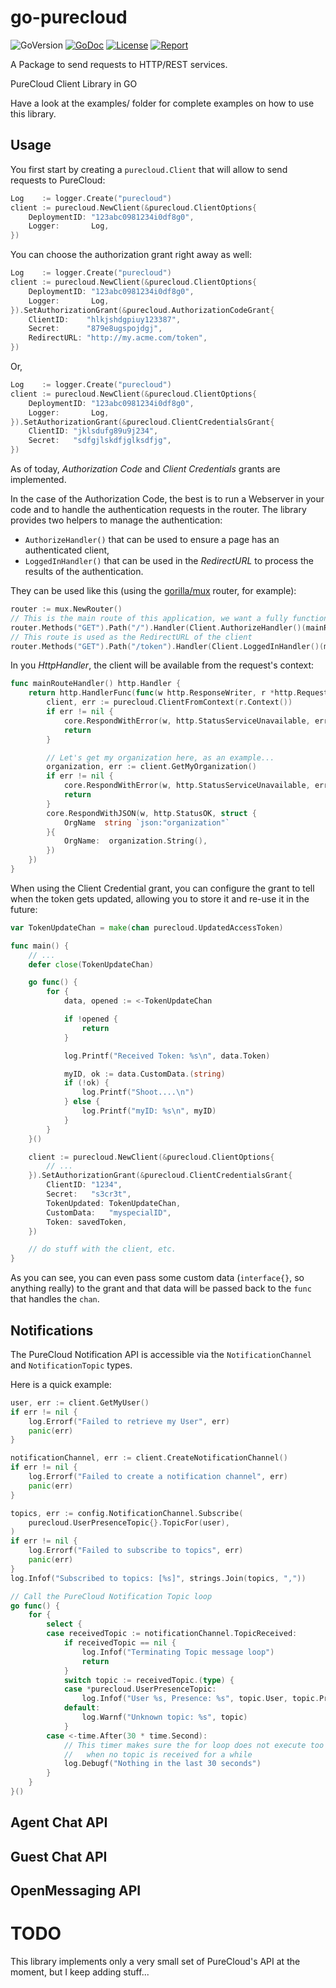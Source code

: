 # go-purecloud

![GoVersion](https://img.shields.io/github/go-mod/go-version/gildas/go-purecloud)
[![GoDoc](https://img.shields.io/badge/go.dev-reference-007d9c?logo=go&logoColor=white&style=flat-square)](https://pkg.go.dev/github.com/gildas/go-purecloud) 
[![License](https://img.shields.io/github/license/gildas/go-purecloud)](https://github.com/gildas/go-purecloud/blob/master/LICENSE) 
[![Report](https://goreportcard.com/badge/github.com/gildas/go-purecloud)](https://goreportcard.com/report/github.com/gildas/go-purecloud)  

A Package to send requests to HTTP/REST services.

PureCloud Client Library in GO

Have a look at the examples/ folder for complete examples on how to use this library.

## Usage

You first start by creating a `purecloud.Client` that will allow to send requests to PureCloud:  
```go
Log    := logger.Create("purecloud")
client := purecloud.NewClient(&purecloud.ClientOptions{
	DeploymentID: "123abc0981234i0df8g0",
	Logger:       Log,
})
```

You can choose the authorization grant right away as well:  
```go
Log    := logger.Create("purecloud")
client := purecloud.NewClient(&purecloud.ClientOptions{
	DeploymentID: "123abc0981234i0df8g0",
	Logger:       Log,
}).SetAuthorizationGrant(&purecloud.AuthorizationCodeGrant{
	ClientID:    "hlkjshdgpiuy123387",
	Secret:      "879e8ugspojdgj",
	RedirectURL: "http://my.acme.com/token",
})
```

Or,  
```go
Log    := logger.Create("purecloud")
client := purecloud.NewClient(&purecloud.ClientOptions{
	DeploymentID: "123abc0981234i0df8g0",
	Logger:       Log,
}).SetAuthorizationGrant(&purecloud.ClientCredentialsGrant{
	ClientID: "jklsdufg89u9j234",
	Secret:   "sdfgjlskdfjglksdfjg",
})
```

As of today, *Authorization Code* and *Client Credentials* grants are implemented.

In the case of the Authorization Code, the best is to run a Webserver in your code and to handle the authentication requests in the router. The library provides two helpers to manage the authentication:

- `AuthorizeHandler()` that can be used to ensure a page has an authenticated client,
- `LoggedInHandler()` that can be used in the *RedirectURL* to process the results of the authentication.

They can be used like this (using the [gorilla/mux](https://github.com/gorilla/mux) router, for example):  
```go
router := mux.NewRouter()
// This is the main route of this application, we want a fully functional purecloud.Client
router.Methods("GET").Path("/").Handler(Client.AuthorizeHandler()(mainRouteHandler()))
// This route is used as the RedirectURL of the client
router.Methods("GET").Path("/token").Handler(Client.LoggedInHandler()(myhandler()))
```

In you *HttpHandler*, the client will be available from the request's context:  
```go
func mainRouteHandler() http.Handler {
	return http.HandlerFunc(func(w http.ResponseWriter, r *http.Request) {
		client, err := purecloud.ClientFromContext(r.Context())
		if err != nil {
			core.RespondWithError(w, http.StatusServiceUnavailable, err)
			return
		}

		// Let's get my organization here, as an example...
		organization, err := client.GetMyOrganization()
		if err != nil {
			core.RespondWithError(w, http.StatusServiceUnavailable, err)
			return
		}
		core.RespondWithJSON(w, http.StatusOK, struct {
			OrgName  string `json:"organization"`
		}{
			OrgName:  organization.String(),
		})
	})
}
```

When using the Client Credential grant, you can configure the grant to tell when the token gets updated, allowing you to store it and re-use it in the future:  
```go
var TokenUpdateChan = make(chan purecloud.UpdatedAccessToken)

func main() {
	// ...
	defer close(TokenUpdateChan)

	go func() {
		for {
			data, opened := <-TokenUpdateChan

			if !opened {
				return
			}

			log.Printf("Received Token: %s\n", data.Token)

			myID, ok := data.CustomData.(string)
			if (!ok) {
				log.Printf("Shoot....\n")
			} else {
				log.Printf("myID: %s\n", myID)
			}
		}
	}()

	client := purecloud.NewClient(&purecloud.ClientOptions{
		// ...
	}).SetAuthorizationGrant(&purecloud.ClientCredentialsGrant{
		ClientID: "1234",
		Secret:   "s3cr3t",
		TokenUpdated: TokenUpdateChan,
		CustomData:   "myspecialID",
		Token: savedToken,
	})

	// do stuff with the client, etc.
}
```

As you can see, you can even pass some custom data (`interface{}`, so anything really) to the grant and that data will be passed back to the `func` that handles the `chan`.

## Notifications

The PureCloud Notification API is accessible via the `NotificationChannel` and `NotificationTopic` types.

Here is a quick example:  
```go
user, err := client.GetMyUser()
if err != nil {
	log.Errorf("Failed to retrieve my User", err)
	panic(err)
}

notificationChannel, err := client.CreateNotificationChannel()
if err != nil {
	log.Errorf("Failed to create a notification channel", err)
	panic(err)
}

topics, err := config.NotificationChannel.Subscribe(
	purecloud.UserPresenceTopic{}.TopicFor(user),
)
if err != nil {
	log.Errorf("Failed to subscribe to topics", err)
	panic(err)
}
log.Infof("Subscribed to topics: [%s]", strings.Join(topics, ","))

// Call the PureCloud Notification Topic loop
go func() {
	for {
		select {
		case receivedTopic := notificationChannel.TopicReceived:
			if receivedTopic == nil {
				log.Infof("Terminating Topic message loop")
				return
			}
			switch topic := receivedTopic.(type) {
			case *purecloud.UserPresenceTopic:
				log.Infof("User %s, Presence: %s", topic.User, topic.Presence)
			default:
				log.Warnf("Unknown topic: %s", topic)
			}
		case <-time.After(30 * time.Second):
			// This timer makes sure the for loop does not execute too quickly 
			//   when no topic is received for a while
			log.Debugf("Nothing in the last 30 seconds")
		}
	}
}()
```

## Agent Chat API

## Guest Chat API

## OpenMessaging API

# TODO

This library implements only a very small set of PureCloud's API at the moment, but I keep adding stuff...
